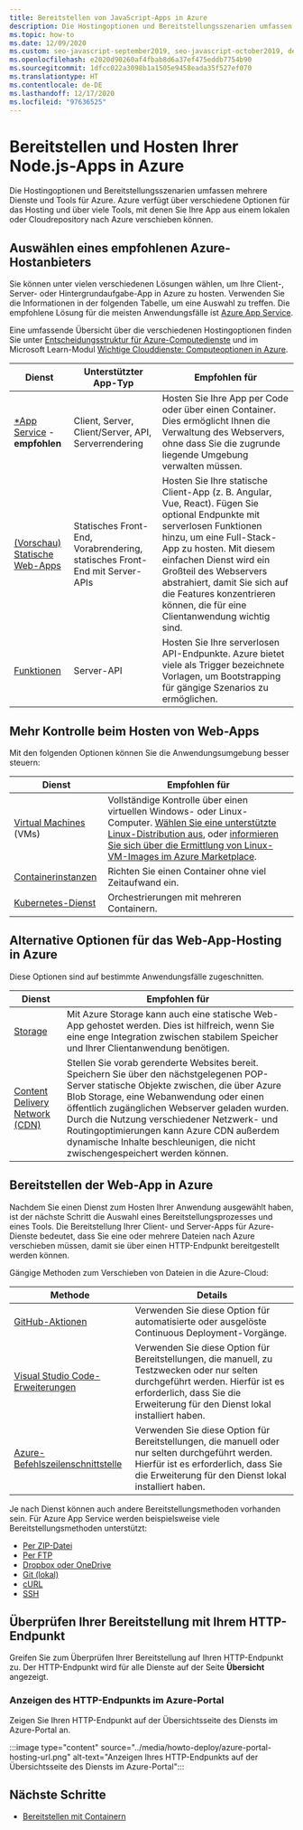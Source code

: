 ```yaml
---
title: Bereitstellen von JavaScript-Apps in Azure
description: Die Hostingoptionen und Bereitstellungsszenarien umfassen mehrere Dienste und Tools für Azure. Veröffentlichen Sie Ihre App, und stellen Sie sie in Azure bereit.
ms.topic: how-to
ms.date: 12/09/2020
ms.custom: seo-javascript-september2019, seo-javascript-october2019, devx-track-js, contperf-fy21q2
ms.openlocfilehash: e2020d90260af4fbab8d6a37ef475eddb7754b90
ms.sourcegitcommit: 1dfcc022a3098b1a1505e9458eada35f527ef070
ms.translationtype: HT
ms.contentlocale: de-DE
ms.lasthandoff: 12/17/2020
ms.locfileid: "97636525"
---
```

# <a name="deploy-and-host-your-nodejs-apps-on-azure"></a>Bereitstellen und Hosten Ihrer Node.js-Apps in Azure

Die Hostingoptionen und Bereitstellungsszenarien umfassen mehrere Dienste und Tools für Azure. Azure verfügt über verschiedene Optionen für das Hosting und über viele Tools, mit denen Sie Ihre App aus einem lokalen oder Cloudrepository nach Azure verschieben können. 

## <a name="choose-a-recommended-azure-host-provider"></a>Auswählen eines empfohlenen Azure-Hostanbieters

Sie können unter vielen verschiedenen Lösungen wählen, um Ihre Client-, Server- oder Hintergrundaufgabe-App in Azure zu hosten. Verwenden Sie die Informationen in der folgenden Tabelle, um eine Auswahl zu treffen. Die empfohlene Lösung für die meisten Anwendungsfälle ist [Azure App Service](/azure/app-service/overview). 

Eine umfassende Übersicht über die verschiedenen Hostingoptionen finden Sie unter [Entscheidungsstruktur für Azure-Computedienste](/azure/architecture/guide/technology-choices/compute-decision-tree) und im Microsoft Learn-Modul [Wichtige Clouddienste: Computeoptionen in Azure](/learn/modules/intro-to-azure-compute).


 Dienst |Unterstützter App-Typ| Empfohlen für |
|--|--|--|
|[*App Service](/azure/app-service/overview) - **empfohlen**|Client, Server, Client/Server, API, Serverrendering|Hosten Sie Ihre App per Code oder über einen Container. Dies ermöglicht Ihnen die Verwaltung des Webservers, ohne dass Sie die zugrunde liegende Umgebung verwalten müssen.|
|[(Vorschau) Statische Web-Apps](/azure/static-web-apps/)|Statisches Front-End, Vorabrendering, statisches Front-End mit Server-APIs|Hosten Sie Ihre statische Client-App (z. B. Angular, Vue, React). Fügen Sie optional Endpunkte mit serverlosen Funktionen hinzu, um eine Full-Stack-App zu hosten. Mit diesem einfachen Dienst wird ein Großteil des Webservers abstrahiert, damit Sie sich auf die Features konzentrieren können, die für eine Clientanwendung wichtig sind. |
|[Funktionen](/azure/azure-functions/)|Server-API|Hosten Sie Ihre serverlosen API-Endpunkte. Azure bietet viele als Trigger bezeichnete Vorlagen, um Bootstrapping für gängige Szenarios zu ermöglichen.|

## <a name="host-web-apps-with-more-control"></a>Mehr Kontrolle beim Hosten von Web-Apps

Mit den folgenden Optionen können Sie die Anwendungsumgebung besser steuern: 

| Dienst | Empfohlen für |
|--|--|
|[Virtual Machines](/azure/virtual-machines) (VMs)|Vollständige Kontrolle über einen virtuellen Windows- oder Linux-Computer. [Wählen Sie eine unterstützte Linux-Distribution aus](/azure/virtual-machines/linux/endorsed-distros?toc=/azure/virtual-machines/linux/toc.json), oder [informieren Sie sich über die Ermittlung von Linux-VM-Images im Azure Marketplace](/azure/virtual-machines/linux/cli-ps-findimage).|
|[Containerinstanzen](/azure/container-instances/)|Richten Sie einen Container ohne viel Zeitaufwand ein.|
|[Kubernetes-Dienst](/azure/aks/)|Orchestrierungen mit mehreren Containern.|

## <a name="alternative-choices-for-web-app-hosting-on-azure"></a>Alternative Optionen für das Web-App-Hosting in Azure

Diese Optionen sind auf bestimmte Anwendungsfälle zugeschnitten. 

| Dienst | Empfohlen für |
|--|--|
|[Storage](/azure/storage/blobs/storage-blob-static-website-how-to?tabs=azure-portal)|Mit Azure Storage kann auch eine statische Web-App gehostet werden. Dies ist hilfreich, wenn Sie eine enge Integration zwischen stabilem Speicher und Ihrer Clientanwendung benötigen.|
|[Content Delivery Network (CDN)](/azure/cdn/)|Stellen Sie vorab gerenderte Websites bereit. Speichern Sie über den nächstgelegenen POP-Server statische Objekte zwischen, die über Azure Blob Storage, eine Webanwendung oder einen öffentlich zugänglichen Webserver geladen wurden. Durch die Nutzung verschiedener Netzwerk- und Routingoptimierungen kann Azure CDN außerdem dynamische Inhalte beschleunigen, die nicht zwischengespeichert werden können.|

## <a name="deploy-your-web-app-to-azure"></a>Bereitstellen der Web-App in Azure

Nachdem Sie einen Dienst zum Hosten Ihrer Anwendung ausgewählt haben, ist der nächste Schritt die Auswahl eines Bereitstellungsprozesses und eines Tools. Die Bereitstellung Ihrer Client- und Server-Apps für Azure-Dienste bedeutet, dass Sie eine oder mehrere Dateien nach Azure verschieben müssen, damit sie über einen HTTP-Endpunkt bereitgestellt werden können. 

Gängige Methoden zum Verschieben von Dateien in die Azure-Cloud:

| Methode | Details |
|--|--|
|[GitHub-Aktionen](/azure/app-service/deploy-github-actions?tabs=applevel)|Verwenden Sie diese Option für automatisierte oder ausgelöste Continuous Deployment-Vorgänge.|
|[Visual Studio Code-Erweiterungen](https://marketplace.visualstudio.com/search?term=azure&target=VSCode&category=All%20categories&sortBy=Relevance)|Verwenden Sie diese Option für Bereitstellungen, die manuell, zu Testzwecken oder nur selten durchgeführt werden. Hierfür ist es erforderlich, dass Sie die Erweiterung für den Dienst lokal installiert haben.|
|[Azure-Befehlszeilenschnittstelle](../tutorial/tutorial-vscode-azure-cli-node/tutorial-vscode-azure-cli-node-04.md)|Verwenden Sie diese Option für Bereitstellungen, die manuell oder nur selten durchgeführt werden. Hierfür ist es erforderlich, dass Sie die Erweiterung für den Dienst lokal installiert haben.|

Je nach Dienst können auch andere Bereitstellungsmethoden vorhanden sein. Für Azure App Service werden beispielsweise viele Bereitstellungsmethoden unterstützt:
* [Per ZIP-Datei](/azure/app-service/deploy-zip)
* [Per FTP](/azure/app-service/deploy-ftp)
* [Dropbox oder OneDrive](/azure/app-service/deploy-content-sync)
* [Git (lokal)](/azure/app-service/deploy-local-git)
* [cURL](/azure/app-service/deploy-zip#with-curl)
* [SSH](/azure/app-service/configure-linux-open-ssh-session)

## <a name="verify-your-deployment-with-your-http-endpoint"></a>Überprüfen Ihrer Bereitstellung mit Ihrem HTTP-Endpunkt

Greifen Sie zum Überprüfen Ihrer Bereitstellung auf Ihren HTTP-Endpunkt zu. Der HTTP-Endpunkt wird für alle Dienste auf der Seite **Übersicht** angezeigt. 

### <a name="view-http-endpoint-in-azure-portal"></a>Anzeigen des HTTP-Endpunkts im Azure-Portal

Zeigen Sie Ihren HTTP-Endpunkt auf der Übersichtsseite des Diensts im Azure-Portal an. 

:::image type="content" source="../media/howto-deploy/azure-portal-hosting-url.png" alt-text="Anzeigen Ihres HTTP-Endpunkts auf der Übersichtsseite des Diensts im Azure-Portal":::

## <a name="next-steps"></a>Nächste Schritte

* [Bereitstellen mit Containern](deploy-containers.md)
